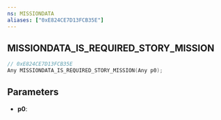 ```yaml
---
ns: MISSIONDATA
aliases: ["0xE824CE7D13FCB35E"]
---
```

## MISSIONDATA_IS_REQUIRED_STORY_MISSION

```c
// 0xE824CE7D13FCB35E
Any MISSIONDATA_IS_REQUIRED_STORY_MISSION(Any p0);
```

## Parameters
* **p0**:
